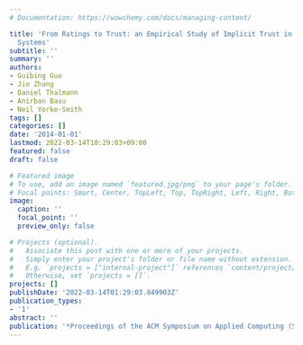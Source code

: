 ```yaml
---
# Documentation: https://wowchemy.com/docs/managing-content/

title: 'From Ratings to Trust: an Empirical Study of Implicit Trust in Recommender
  Systems'
subtitle: ''
summary: ''
authors:
- Guibing Guo
- Jie Zhang
- Daniel Thalmann
- Anirban Basu
- Neil Yorke-Smith
tags: []
categories: []
date: '2014-01-01'
lastmod: 2022-03-14T10:29:03+09:00
featured: false
draft: false

# Featured image
# To use, add an image named `featured.jpg/png` to your page's folder.
# Focal points: Smart, Center, TopLeft, Top, TopRight, Left, Right, BottomLeft, Bottom, BottomRight.
image:
  caption: ''
  focal_point: ''
  preview_only: false

# Projects (optional).
#   Associate this post with one or more of your projects.
#   Simply enter your project's folder or file name without extension.
#   E.g. `projects = ["internal-project"]` references `content/project/deep-learning/index.md`.
#   Otherwise, set `projects = []`.
projects: []
publishDate: '2022-03-14T01:29:03.849903Z'
publication_types:
- '1'
abstract: ''
publication: '*Proceedings of the ACM Symposium on Applied Computing (SAC) RS track*'
---
```

